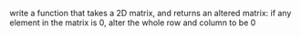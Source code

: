 write a function that takes a 2D matrix, and returns an altered matrix: if any element in the matrix is 0, alter the whole row and column to be 0
